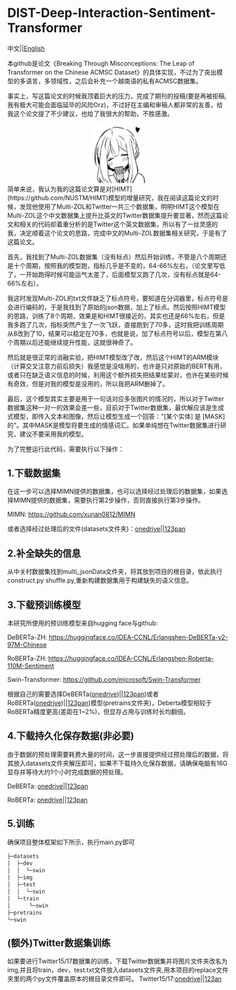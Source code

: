 # DIST-Deep-Interaction-Sentiment-Transformer


中文||[English](https://github.com/triangleXIV/DIST-Deep-Interaction-Sentiment-Transformer/blob/main/README.md)

本github是论文《Breaking Through Misconceptions: The Leap of Transformer on the Chinese ACMSC Dataset》的具体实现，不过为了突出模型的多语言，多领域性，之后会补充一个越南语的私有ACMSC数据集。

事实上，写这篇论文的时候我顶着巨大的压力，完成了期刊的投稿(要是再被拒稿, 我有极大可能会面临延毕的风险Orz)，不过好在主编和审稿人都非常的友善，给我这个论文提了不少建议，也给了我很大的帮助，不胜感激。
<div align="center">
<img src="https://github.com/triangleXIV/DIST-Deep-Interaction-Sentiment-Transformer/blob/main/swin/1.jpg" alt="Image text" width="25%">
</div>
简单来说，我认为我的这篇论文算是对[HIMT](https://github.com/NUSTM/HIMT)模型的增量研究，我在阅读这篇论文的时候，发现他使用了Multi-ZOL和Twitter一共三个数据集，明明HIMT这个模型在Multi-ZOL这个中文数据集上提升比英文的Twitter数据集提升要显著，然而这篇论文和相关的代码却着重分析的是Twitter这个英文数据集，所以有了一丝灵感的我，决定顺着这个论文的思路，完成中文的Multi-ZOL数据集相关研究，于是有了这篇论文。

首先，我找到了Multi-ZOL数据集（没有标点）然后开始训练，不管是八个周期还是十个周期，按照我的模型跑，指标几乎是不变的，64-66%左右，（论文里写低了，一开始跑得时候可能运气太差了，后面模型又跑了几次，没有标点就是64-66%左右）。

我这时发现Multi-ZOL的txt文件缺乏了标点符号，要知道在分词器里，标点符号是会进行编码的，于是我找到了原始的json数据，加上了标点。然后按照HIMT模型的思路，训练了8个周期，效果是和HIMT很接近的，其实也还是66%左右，但是我多跑了几次，指标突然产生了一次飞跃，直接跑到了70多，这时我把训练周期从8改到了10，结果可以稳定在70多，也就是说，加了标点符号以后，模型在第八个周期以后还能继续提升性能，这就很神奇了。

然后就是很正常的消融实验，把HIMT模型改了改，然后这个HIMT的ARM模块（计算交叉注意力前后损失）我感觉是没啥用的，也许是只对原始的BERT有用，或者只在缺乏语义信息的时候，利用这个额外损失把结果给蒙对，也许在某些时候有奇效，但是对我的模型是没用的，所以我把ARM删掉了。

最后，这个模型其实主要是用于一句话对应多张图片的情况的，所以对于Twitter数据集这种一对一的效果会差一些，目前对于Twitter数据集，最优解应该是生成式模型，即传入文本和图像，然后让模型生成一个回答："[某个实体] 是 [MASK] 的"。其中MASK是模型将要生成的情感词汇。如果单纯想在Twitter数据集进行研究，建议不要采用我的模型。

为了完整运行此代码，需要执行以下操作：

## 1.下载数据集
在这一步可以选择MIMN提供的数据集，也可以选择经过处理后的数据集，如果选择MIMN提供的数据集，需要执行第2步操作，否则直接执行第3步操作。

MIMN: https://github.com/xunan0812/MIMN

或者选择经过处理后的文件(datasets文件夹)：[onedrive](https://1drv.ms/u/s!Akl56EV1csnmoxnRe49FfF3aBpfb?e=jhp7BC)||[123pan](https://www.123pan.com/s/f3giVv-F1l3H.html)

## 2.补全缺失的信息
从中关村数据集找到multi_jsonData文件夹，将其放到项目的根目录，依此执行construct.py shuffle.py,重新构建数据集用于构建缺失的语义信息。

## 3.下载预训练模型
本研究所使用的预训练模型来自hugging face与github:

DeBERTa-ZH: https://huggingface.co/IDEA-CCNL/Erlangshen-DeBERTa-v2-97M-Chinese

RoBERTa-ZH: https://huggingface.co/IDEA-CCNL/Erlangshen-Roberta-110M-Sentiment

Swin-Transformer: https://github.com/microsoft/Swin-Transformer

根据自己的需要选择DeBERTa([onedrive](https://1drv.ms/u/s!Akl56EV1csnmoxZ9oL-ZCEXMgxMA?e=YEA7Bo))||[123pan](https://www.123pan.com/s/f3giVv-B1l3H.html))或者RoBERTa([onedrive](https://1drv.ms/u/s!Akl56EV1csnmoxdO44_IGvg4Eg2F?e=O9K6ZY))||[123pan](https://www.123pan.com/s/f3giVv-J1l3H.html))模型(pretrains文件夹)，Deberta模型相较于RoBERTa精度更高(差距在1~2%)，但显存占用与训练时长均翻倍。

## 4.下载持久化保存数据(非必要)
由于数据的预处理需要耗费大量的时间，这一步直接提供经过预处理后的数据，将其放入datasets文件夹解压即可，如果不下载持久化保存数据，请确保电脑有16G显存并等待大约1个小时完成数据的预处理。

DeBERTa: [onedrive](https://1drv.ms/u/s!Akl56EV1csnmoxQQbvZzdAfy7GDP?e=eUWK3v)||[123pan](https://www.123pan.com/s/f3giVv-I1l3H.html)

RoBERTa: [onedrive](https://1drv.ms/u/s!Akl56EV1csnmoxMqYytx4Z9BKdGm?e=n4Zeeu)||[123pan](https://www.123pan.com/s/f3giVv-w1l3H.html)

## 5.训练
确保项目整体框架如下所示，执行main.py即可
```
├─datasets
│  ├─dev
│  │  └─swin
│  ├─img
│  ├─test
│  │  └─swin
│  └─train
│      └─swin
├─pretrains
└─swin
```

## (额外)Twitter数据集训练
如果要进行Twitter15/17数据集的训练，下载Twitter数据集并将图片文件夹改名为img,并且将train，dev，test.txt文件放入datasets文件夹,用本项目的replace文件夹里的两个py文件覆盖原本的根目录文件即可。
Twitter15/17:[onedrive](https://1drv.ms/u/s!Akl56EV1csnmoxghAlL0TnfUDZWd?e=cFmm5O)||[123an](https://www.123pan.com/s/f3giVv-w1l3H.html)


